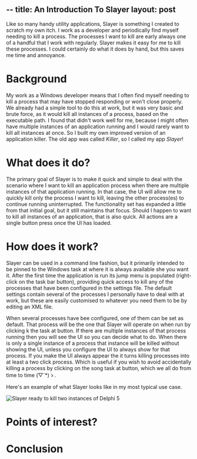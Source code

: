 --
title: An Introduction To Slayer
layout: post
--

Like so many handy utility applications, Slayer is something I created to scratch my own itch. I work as a developer and periodically find myself needing to kill a process. The processes I want to kill are early always one of a handful that I work with regularly. Slayer makes it easy for me to kill these processes. I could certainly do what it does by hand, but this saves me time and annoyance.

# Background

My work as a Windows developer means that I often find myself needing to kill a process that may have stopped responding or won't close properly. We already had a simple tool to do this at work, but it was very basic and brute force, as it would kill all instances of a process, based on the executable path. I found that didn't work well for me, because I might often have multiple instances of an application running and I would rarely want to kill all instances at once. So I built my own improved version of an application killer. The old app was called *Killer*, so I called my app *Slayer*!

# What does it do?

The primary goal of Slayer is to make it quick and simple to deal with the scenario where I want to kill an application process when there are multiple instances of that application running. In that case, the UI will allow me to quickly kill only the process I want to kill, leaving the other process(es) to continue running uninterrupted. The functionality set has expanded a little from that initial goal, but it still maintains that focus. Should I happen to want to kill all instances of an application, that is also quick. All actions are a single button press once the UI has loaded.

# How does it work?

Slayer can be used in a command line fashion, but it primarily intended to be pinned to the Windows task at where it is always available she you want it. After the first time the application is run its jump menu is populated (right-click on the task bar button), providing quick access to kill any of the processes that have been configured in the settings file. The default settings contain several of the processes I personally have to deal with at work, but these are easily customised to whatever you need them to be by editing an XML file.

When several processes have bee configured, one of them can be set as default. That process will be the one that Slayer will operate on when run by clicking k the task at button. If there are multiple instances of that process running then you will see the UI so you can decide what to do. When there is only a single instance of a process that instance will be killed without showing the UI, unless you configure the UI to always show for that process. If you make the UI always appear the it turns killing processes into at least a two click process. Which is useful if you wish to avoid accidentally killing a process by clicking on the song task at button, which we all do from time to time (́▽`*)ゝ.

Here's an example of what Slayer looks like in my most typical use case.

![Slayer ready to kill two instances of Delphi 5]({{site.url}}/assets/slayer_example.png)

# Points of interest?

# Conclusion